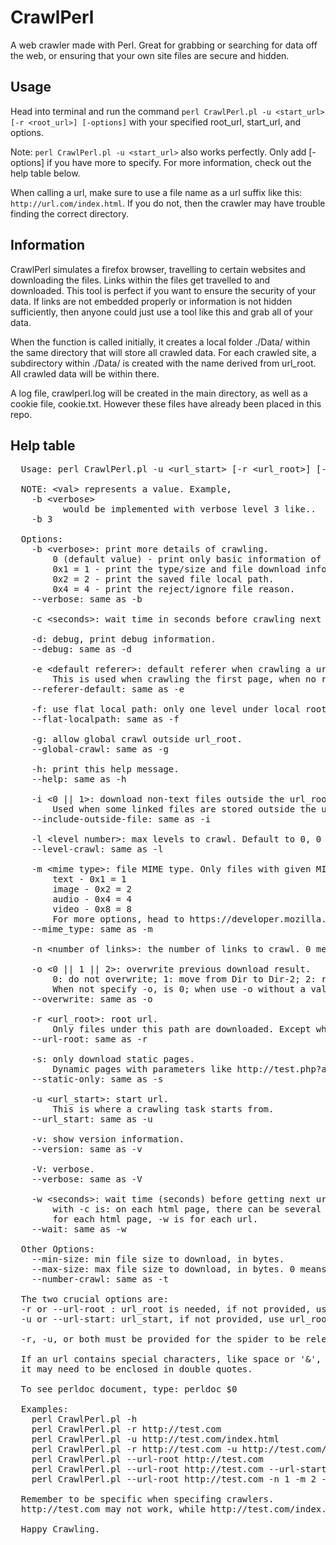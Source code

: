 # CrawlPerl
A web crawler made with Perl. Great for grabbing or searching for data off the web, or ensuring that your own site files are secure and hidden.

## Usage
Head into terminal and run the command `perl CrawlPerl.pl -u <start_url> [-r <root_url>] [-options]` with your specified root_url, start_url, and options. 

Note: `perl CrawlPerl.pl -u <start_url>` also works perfectly. Only add [-options] if you have more to specify. For more information, check out the help table below. 

When calling a url, make sure to use a file name as a url suffix like this: `http://url.com/index.html`.
If you do not, then the crawler may have trouble finding the correct directory.

## Information
CrawlPerl simulates a firefox browser, travelling to certain websites and
downloading the files. Links within the files get travelled to and downloaded.
This tool is perfect if you want to ensure the security of your data.
If links are not embedded properly or information is not hidden sufficiently,
then anyone could just use a tool like this and grab all of your data.

When the function is called initially, it creates a local folder ./Data/ within
the same directory that will store all crawled data. For each crawled site, a
subdirectory within ./Data/ is created with the name derived from url_root.
All crawled data will be within there.

A log file, crawlperl.log will be created in the main directory,
as well as a cookie file, cookie.txt. However these files have already been
placed in this repo.

## Help table
<pre>
  Usage: perl CrawlPerl.pl -u &lt;url_start> [-r &lt;url_root>] [-options]

  NOTE: &lt;val> represents a value. Example,
    -b &lt;verbose>
          would be implemented with verbose level 3 like..
    -b 3

  Options:
    -b &lt;verbose>: print more details of crawling.
        0 (default value) - print only basic information of urls/links crawled.
        0x1 = 1 - print the type/size and file download information.
        0x2 = 2 - print the saved file local path.
        0x4 = 4 - print the reject/ignore file reason.
    --verbose: same as -b

    -c &lt;seconds>: wait time in seconds before crawling next html page.

    -d: debug, print debug information.
    --debug: same as -d

    -e &lt;default referer>: default referer when crawling a url, if none exists.
        This is used when crawling the first page, when no referer exists yet.
    --referer-default: same as -e

    -f: use flat local path: only one level under local root.
    --flat-localpath: same as -f

    -g: allow global crawl outside url_root.
    --global-crawl: same as -g

    -h: print this help message.
    --help: same as -h

    -i &lt;0 || 1>: download non-text files outside the url_root. Value is on(1)/off(0). Default is on.
        Used when some linked files are stored outside the url_root.
    --include-outside-file: same as -i

    -l &lt;level number>: max levels to crawl. Default to 0, 0 means inifinite.
    --level-crawl: same as -l

    -m &lt;mime type>: file MIME type. Only files with given MIME types are downloaded.
        text - 0x1 = 1
        image - 0x2 = 2
        audio - 0x4 = 4
        video - 0x8 = 8
        For more options, head to https://developer.mozilla.org/en-US/docs/Web/HTTP/Basics_of_HTTP/MIME_types/Complete_list_of_MIME_types.
    --mime_type: same as -m

    -n &lt;number of links>: the number of links to crawl. 0 means inifinite.

    -o &lt;0 || 1 || 2>: overwrite previous download result.
        0: do not overwrite; 1: move from Dir to Dir-2; 2: remove.
        When not specify -o, is 0; when use -o without a value, default to 1.
    --overwrite: same as -o

    -r &lt;url_root>: root url.
        Only files under this path are downloaded. Except when -o is used.
    --url-root: same as -r

    -s: only download static pages.
        Dynamic pages with parameters like http://test.php?a=b are ignored.
    --static-only: same as -s

    -u &lt;url_start>: start url.
        This is where a crawling task starts from.
    --url_start: same as -u

    -v: show version information.
    --version: same as -v

    -V: verbose.
    --verbose: same as -V

    -w &lt;seconds>: wait time (seconds) before getting next url. Difference of this
        with -c is: on each html page, there can be several urls. -c is
        for each html page, -w is for each url.
    --wait: same as -w

  Other Options:
    --min-size: min file size to download, in bytes.
    --max-size: max file size to download, in bytes. 0 means infinite.
    --number-crawl: same as -t

  The two crucial options are:
  -r or --url-root : url_root is needed, if not provided, use longest path of url_start.
  -u or --url-start: url_start, if not provided, use url_root as default.

  -r, -u, or both must be provided for the spider to be released.

  If an url contains special characters, like space or '&', then
  it may need to be enclosed in double quotes.

  To see perldoc document, type: perldoc $0

  Examples:
    perl CrawlPerl.pl -h
    perl CrawlPerl.pl -r http://test.com
    perl CrawlPerl.pl -u http://test.com/index.html
    perl CrawlPerl.pl -r http://test.com -u http://test.com/about.html
    perl CrawlPerl.pl --url-root http://test.com
    perl CrawlPerl.pl --url-root http://test.com --url-start http://test.com/
    perl CrawlPerl.pl --url-root http://test.com -n 1 -m 2 -f --min-size 15000

  Remember to be specific when specifing crawlers.
  http://test.com may not work, while http://test.com/index.html may work.

  Happy Crawling.
  </pre>

